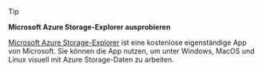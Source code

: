 > [!TIP]
> 
> **Microsoft Azure Storage-Explorer ausprobieren**
> 
> [Microsoft Azure Storage-Explorer](../articles/vs-azure-tools-storage-manage-with-storage-explorer.md) ist eine kostenlose eigenständige App von Microsoft. Sie können die App nutzen, um unter Windows, MacOS und Linux visuell mit Azure Storage-Daten zu arbeiten.
> 
> 

